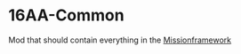 # 16AA-Common
Mod that should contain everything in the [Missionframework](https://github.com/16AA-Milsim/MissionFramework)
